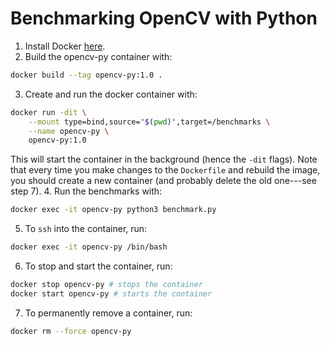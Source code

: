 # Benchmarking OpenCV with Python

1. Install Docker [here](https://docs.docker.com/get-docker/).
2. Build the opencv-py container with:
```sh
docker build --tag opencv-py:1.0 .
```
3. Create and run the docker container with:
```sh
docker run -dit \
	--mount type=bind,source="$(pwd)",target=/benchmarks \
	--name opencv-py \
	opencv-py:1.0
```
   This will start the container in the background (hence the `-dit` flags).
   Note that every time you make changes to the `Dockerfile` and rebuild
   the image, you should create a new container (and probably delete the
   old one---see step 7).
4. Run the benchmarks with:
```sh
docker exec -it opencv-py python3 benchmark.py
```
5. To `ssh` into the container, run:
```sh
docker exec -it opencv-py /bin/bash
```
6. To stop and start the container, run:
```sh
docker stop opencv-py # stops the container
docker start opencv-py # starts the container
```
7. To permanently remove a container, run:
```sh
docker rm --force opencv-py
```
